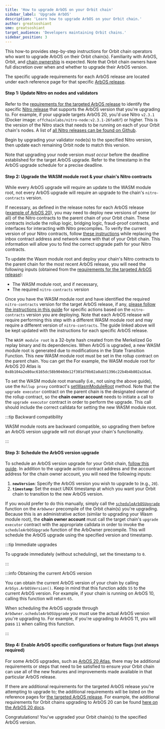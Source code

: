 ```yaml
---
title: 'How to upgrade ArbOS on your Orbit chain'
sidebar_label: 'Upgrade ArbOS'
description: 'Learn how to upgrade ArbOS on your Orbit chain.'
author: greatsoshiant
sme: greatsoshiant
target_audience: 'Developers maintaining Orbit chains.'
sidebar_position: 3
---
```


This how-to provides step-by-step instructions for Orbit chain operators who want to upgrade ArbOS on their Orbit chain(s). Familiarity with ArbOS, Orbit, and [chain ownership](/launch-orbit-chain/04-maintain-your-chain/03-ownership-structure-access-control.mdx) is expected. Note that Orbit chain owners have full discretion over when and whether to upgrade their ArbOS version.

The specific upgrade requirements for each ArbOS release are located under each reference page for that specific [ArbOS release](/run-arbitrum-node/arbos-releases/01-overview.mdx#list-of-available-arbos-releases).

#### Step 1: Update Nitro on nodes and validators

Refer to the [requirements for the targeted ArbOS release](/run-arbitrum-node/arbos-releases/01-overview.mdx) to identify the specific [Nitro release](https://github.com/OffchainLabs/nitro/releases/) that supports the ArbOS version that you're upgrading to. For example, if your upgrade targets ArbOS 20, you'd use Nitro `v2.3.1` (Docker image: `offchainlabs/nitro-node:v2.3.1-26fad6f`) or higher. This is the version of the Nitro stack that needs to be running on each of your Orbit chain's nodes. A list of [all Nitro releases can be found on Github](https://github.com/OffchainLabs/nitro/releases).

Begin by upgrading your validator node(s) to the specified Nitro version, then update each remaining Orbit node to match this version.

Note that upgrading your node version _must occur_ before the deadline established for the target ArbOS upgrade. Refer to the timestamp in the ArbOS upgrade schedule for a precise deadline.

#### Step 2: Upgrade the WASM module root & your chain's Nitro contracts

While every ArbOS upgrade will require an update to the WASM module root, not every ArbOS upgrade will require an upgrade to the chain's `nitro-contracts` version.

If necessary, as defined in the release notes for each ArbOS release ([example of ArbOS 20](/run-arbitrum-node/arbos-releases/arbos20.mdx)), you may need to deploy new versions of some (or all) of the Nitro contracts to the parent chain of your Orbit chain. These contracts include the rollup logic, bridging logic, fraud-proof contracts, and interfaces for interacting with Nitro precompiles. To verify the current version of your Nitro contracts, follow [these instructions](https://github.com/OffchainLabs/orbit-actions/blob/main/README.md#check-version-and-upgrade-path) while replacing the inbox contract address and network name with that of your Orbit chain. This information will allow you to find the correct upgrade path for your Nitro contracts.

To update the Wasm module root and deploy your chain's Nitro contracts to the parent chain for the most recent ArbOS release, you will need the following inputs (obtained from the [requirements for the targeted ArbOS release](/run-arbitrum-node/arbos-releases/01-overview.mdx)):

- The WASM module root, and if necessary,
- The required `nitro-contracts` version

Once you have the WASM module root and have identified the required `nitro-contracts` version for the target ArbOS release, if any, [please follow the instructions in this guide](https://github.com/OffchainLabs/orbit-actions?tab=readme-ov-file#nitro-contracts-upgrades) for specific actions based on the `nitro-contracts` version you are deploying. Note that each ArbOS release will require performing this step with a different WASM module root and may require a different version of `nitro-contracts`. The guide linked above will be kept updated with the instructions for each specific ArbOS release.

The `WASM module root` is a 32-byte hash created from the Merkelized Go replay binary and its dependencies. When ArbOS is upgraded, a new WASM module root is generated due to modifications in the State Transition Function. This new WASM module root must be set in the rollup contract on the parent chain. You can get the For example, the WASM module root for ArbOS 20 Atlas is `0x8b104a2e80ac6165dc58b9048de12f301d70b02a0ab51396c22b4b4b802a16a4`.

To set the WASM module root manually (i.e., not using the above guide), use the `Rollup proxy` contract's [setWasmModuleRoot](https://github.com/OffchainLabs/nitro-contracts/blob/38a70a5e14f8b52478eb5db08e7551a82ced14fe/src/rollup/RollupAdminLogic.sol#L321) method. Note that the `upgrade executor` contract on the parent chain is the designated owner of the rollup contract, so the **chain owner account** needs to initiate a call to the `upgrade executor` contract in order to perform the upgrade. This call should include the correct calldata for setting the new WASM module root.

:::tip Backward compatibility

WASM module roots are backward compatible, so upgrading them before an ArbOS version upgrade will not disrupt your chain's functionality.

:::

#### Step 3: Schedule the ArbOS version upgrade

To schedule an ArbOS version upgrade for your Orbit chain, [follow this guide](https://github.com/OffchainLabs/orbit-actions/tree/main/scripts/foundry/arbos-upgrades/at-timestamp). In addition to the upgrade action contract address and the account address for the chain owner account, you will need the following inputs:

1. **`newVersion`**: Specify the ArbOS version you wish to upgrade to (e.g., `20`).
2. **`timestamp`**: Set the exact UNIX timestamp at which you want your Orbit chain to transition to the new ArbOS version.

If you would prefer to do this manually, simply call the [`scheduleArbOSUpgrade`](https://github.com/OffchainLabs/nitro-contracts/blob/acb0ef919cce9f41da531f8dab1b0b31d9860dcb/src/precompiles/ArbOwner.sol#L61) function on the `ArbOwner` precompile of the Orbit chain(s) you're upgrading. Because this is an administrative action (similar to upgrading your Wasm module root), the **chain owner account** must call the target chain's `upgrade executor` contract with the appropriate calldata in order to invoke the `scheduleArbOSUpgrade` function of the ArbOwner precompile. This will schedule the ArbOS upgrade using the specified version and timestamp.

:::tip Immediate upgrades

To upgrade immediately (without scheduling), set the timestamp to `0`.

:::

:::info Obtaining the current ArbOS version

You can obtain the current ArbOS version of your chain by calling `ArbSys.ArbOSVersion()`. Keep in mind that this function adds `55` to the current ArbOS version. For example, if your chain is running on ArbOS 10, calling this function will return `65`.

When scheduling the ArbOS upgrade through `ArbOwner.scheduleArbOSUpgrade` you must use the actual ArbOS version you're upgrading to. For example, if you're upgrading to ArbOS 11, you will pass `11` when calling this function.

:::

#### Step 4: Enable ArbOS specific configurations or feature flags (not always required)

For some ArbOS upgrades, such as [ArbOS 20 Atlas](/run-arbitrum-node/arbos-releases/arbos20.mdx), there may be additional requirements or steps that need to be satisfied to ensure your Orbit chain can use all of the new features and improvements made available in that particular ArbOS release.

If there are additional requirements for the targeted ArbOS release you're attempting to upgrade to; the additional requirements will be listed on the reference pages for [the targeted ArbOS release](/run-arbitrum-node/arbos-releases/01-overview.mdx#list-of-available-arbos-releases). For example, the additional requirements for Orbit chains upgrading to ArbOS 20 can be found [here on the ArbOS 20 docs](/run-arbitrum-node/arbos-releases/arbos20.mdx).

Congratulations! You've upgraded your Orbit chain(s) to the specified ArbOS version.
